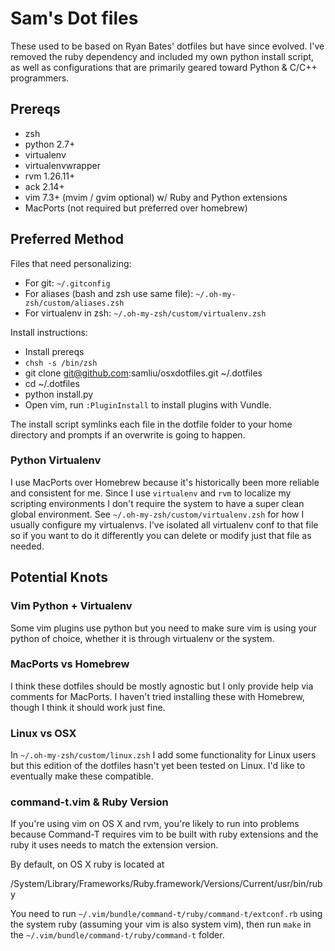 # Sam's Dot files

These used to be based on Ryan Bates' dotfiles but have since evolved. I've
removed the ruby dependency and included my own python install script, as well
as configurations that are primarily geared toward Python & C/C++ programmers.

## Prereqs
  * zsh
  * python 2.7+
  * virtualenv
  * virtualenvwrapper
  * rvm 1.26.11+
  * ack 2.14+
  * vim 7.3+ (mvim / gvim optional) w/ Ruby and Python extensions
  * MacPorts (not required but preferred over homebrew)

## Preferred Method
Files that need personalizing:
  * For git: `~/.gitconfig`
  * For aliases (bash and zsh use same file): `~/.oh-my-zsh/custom/aliases.zsh`
  * For virtualenv in zsh: `~/.oh-my-zsh/custom/virtualenv.zsh`

Install instructions:
  * Install prereqs
  * `chsh -s /bin/zsh`
  * git clone git@github.com:samliu/osxdotfiles.git ~/.dotfiles
  * cd ~/.dotfiles
  * python install.py
  * Open vim, run `:PluginInstall` to install plugins with Vundle.

The install script symlinks each file in the dotfile folder to your home
directory and prompts if an overwrite is going to happen.

### Python Virtualenv
I use MacPorts over Homebrew because it's historically been more reliable and 
consistent for me. Since I use `virtualenv` and `rvm` to localize my scripting
environments I don't require the system to have a super clean global 
environment. See `~/.oh-my-zsh/custom/virtualenv.zsh` for how I usually 
configure my virtualenvs. I've isolated all virtualenv conf to that file so if 
you want to do it differently you can delete or modify just that file as needed.


## Potential Knots

### Vim Python + Virtualenv
Some vim plugins use python but you need to make sure vim is using your python 
of choice, whether it is through virtualenv or the system.

### MacPorts vs Homebrew
I think these dotfiles should be mostly agnostic but I only provide help via
comments for MacPorts. I haven't tried installing these with Homebrew, though
I think it should work just fine.

### Linux vs OSX
In `~/.oh-my-zsh/custom/linux.zsh` I add some functionality for Linux users but
this edition of the dotfiles hasn't yet been tested on Linux. I'd like to 
eventually make these compatible.

### command-t.vim & Ruby Version
If you're using vim on OS X and rvm, you're likely to run into problems because
Command-T requires vim to be built with ruby extensions and the ruby it uses
needs to match the extension version.

By default, on OS X ruby is located at 

  /System/Library/Frameworks/Ruby.framework/Versions/Current/usr/bin/ruby

You need to run `~/.vim/bundle/command-t/ruby/command-t/extconf.rb` using the
system ruby (assuming your vim is also system vim), then run `make` in
the `~/.vim/bundle/command-t/ruby/command-t` folder.
